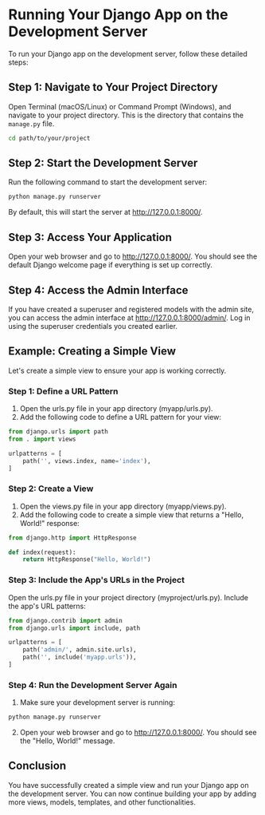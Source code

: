 # Running Your Django App on the Development Server

To run your Django app on the development server, follow these detailed steps:

## Step 1: Navigate to Your Project Directory

Open Terminal (macOS/Linux) or Command Prompt (Windows), and navigate to your project directory. This is the directory that contains the `manage.py` file.

```bash
cd path/to/your/project
```

## Step 2: Start the Development Server
Run the following command to start the development server:

```bash
python manage.py runserver
```

By default, this will start the server at http://127.0.0.1:8000/.

## Step 3: Access Your Application
Open your web browser and go to http://127.0.0.1:8000/. You should see the default Django welcome page if everything is set up correctly.

## Step 4: Access the Admin Interface
If you have created a superuser and registered models with the admin site, you can access the admin interface at http://127.0.0.1:8000/admin/. Log in using the superuser credentials you created earlier.

## Example: Creating a Simple View
Let's create a simple view to ensure your app is working correctly.

### Step 1: Define a URL Pattern
1. Open the urls.py file in your app directory (myapp/urls.py).
2. Add the following code to define a URL pattern for your view:

```python
from django.urls import path
from . import views

urlpatterns = [
    path('', views.index, name='index'),
]
```

### Step 2: Create a View
1. Open the views.py file in your app directory (myapp/views.py).
2. Add the following code to create a simple view that returns a "Hello, World!" response:

```python
from django.http import HttpResponse

def index(request):
    return HttpResponse("Hello, World!")
```

### Step 3: Include the App's URLs in the Project
Open the urls.py file in your project directory (myproject/urls.py).
Include the app's URL patterns:

```python
from django.contrib import admin
from django.urls import include, path

urlpatterns = [
    path('admin/', admin.site.urls),
    path('', include('myapp.urls')),
]
```

### Step 4: Run the Development Server Again
1. Make sure your development server is running:

```bash
python manage.py runserver
```

2. Open your web browser and go to http://127.0.0.1:8000/. You should see the "Hello, World!" message.

## Conclusion
You have successfully created a simple view and run your Django app on the development server. You can now continue building your app by adding more views, models, templates, and other functionalities.
